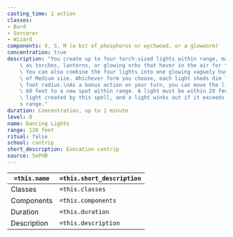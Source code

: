 ```yaml
---
casting_time: 1 action
classes:
- Bard
- Sorcerer
- Wizard
components: V, S, M (a bit of phosphorus or wychwood, or a glowworm)
concentration: true
description: "You create up to four torch-sized lights within range, making them appear\
    \ as torches, lanterns, or glowing orbs that hover in the air for the duration.\
    \ You can also combine the four lights into one glowing vaguely humanoid form\
    \ of Medium size. Whichever form you choose, each light sheds dim light in a 10-\
    \ foot radius.\nAs a bonus action on your turn, you can move the lights up to\
    \ 60 feet to a new spot within range. A light must be within 20 feet of another\
    \ light created by this spell, and a light winks out if it exceeds the spell\u2019\
    s range."
duration: Concentration, up to 1 minute
level: 0
name: Dancing Lights
range: 120 feet
ritual: false
school: cantrip
short_description: Evocation cantrip
source: 5ePHB
---
```


| `=this.name` | `=this.short_description` |
| ------------ | ------------------------- |
| Classes      | `=this.classes`           |
| Components   | `=this.components`        |
| Duration     | `=this.duration`          |
| Description  | `=this.description`       |